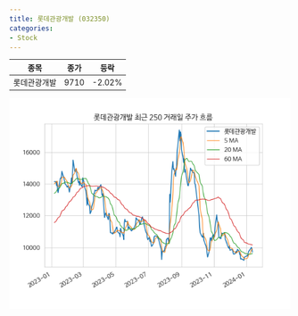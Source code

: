 ```yaml
---
title: 롯데관광개발 (032350)
categories:
- Stock
---
```


|종목|종가|등락|
|----|----|----|
|롯데관광개발|9710|-2.02%|

<!-- more -->

![032350](/assets/images/stock/032350.png)